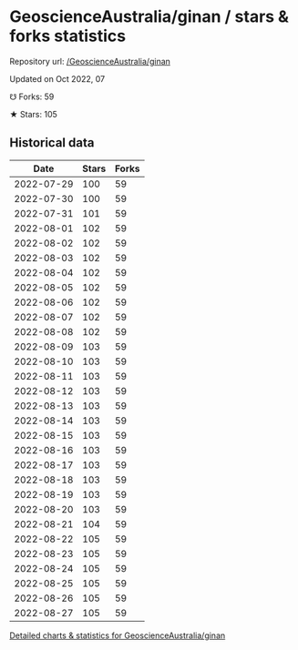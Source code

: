 # GeoscienceAustralia/ginan / stars & forks statistics

Repository url: [/GeoscienceAustralia/ginan](https://github.com/GeoscienceAustralia/ginan)

Updated on Oct 2022, 07

☋ Forks: 59

★ Stars: 105

## Historical data
| Date | Stars | Forks |
|------|-------|-------|
| 2022-07-29 | 100 | 59 | 
| 2022-07-30 | 100 | 59 | 
| 2022-07-31 | 101 | 59 | 
| 2022-08-01 | 102 | 59 | 
| 2022-08-02 | 102 | 59 | 
| 2022-08-03 | 102 | 59 | 
| 2022-08-04 | 102 | 59 | 
| 2022-08-05 | 102 | 59 | 
| 2022-08-06 | 102 | 59 | 
| 2022-08-07 | 102 | 59 | 
| 2022-08-08 | 102 | 59 | 
| 2022-08-09 | 103 | 59 | 
| 2022-08-10 | 103 | 59 | 
| 2022-08-11 | 103 | 59 | 
| 2022-08-12 | 103 | 59 | 
| 2022-08-13 | 103 | 59 | 
| 2022-08-14 | 103 | 59 | 
| 2022-08-15 | 103 | 59 | 
| 2022-08-16 | 103 | 59 | 
| 2022-08-17 | 103 | 59 | 
| 2022-08-18 | 103 | 59 | 
| 2022-08-19 | 103 | 59 | 
| 2022-08-20 | 103 | 59 | 
| 2022-08-21 | 104 | 59 | 
| 2022-08-22 | 105 | 59 | 
| 2022-08-23 | 105 | 59 | 
| 2022-08-24 | 105 | 59 | 
| 2022-08-25 | 105 | 59 | 
| 2022-08-26 | 105 | 59 | 
| 2022-08-27 | 105 | 59 | 


[Detailed charts & statistics for GeoscienceAustralia/ginan](https://reviewgithub.com/rep/GeoscienceAustralia/ginan)
